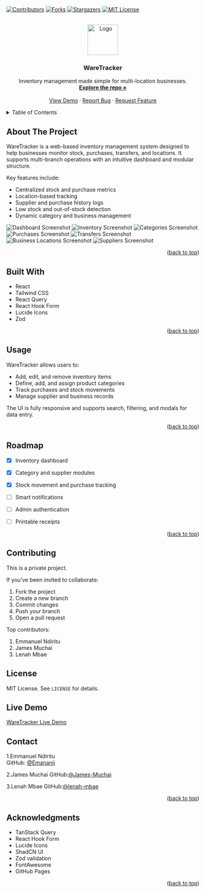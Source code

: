 <!-- Improved compatibility of back to top link -->
<a id="readme-top"></a>

[![Contributors][contributors-shield]][contributors-url]
[![Forks][forks-shield]][forks-url]
[![Stargazers][stars-shield]][stars-url]
[![MIT License][license-shield]][license-url]


<br />
<div align="center">
  <a href="https://github.com/Emananii/WareTracker">
    <img src="images/logo.png" alt="Logo" width="80" height="80" />
  </a>

  <h3 align="center">WareTracker</h3>

  <p align="center">
    Inventory management made simple for multi-location businesses.
    <br />
    <a href="https://github.com/Emananii/WareTracker"><strong>Explore the repo »</strong></a>
    <br />
    <br />
    <a href="https://github.com/Emananii/WareTracker">View Demo</a>
    ·
    <a href="https://github.com/Emananii/WareTracker/issues/new?labels=bug&template=bug-report---.md">Report Bug</a>
    ·
    <a href="https://github.com/Emananii/WareTracker/issues/new?labels=enhancement&template=feature-request---.md">Request Feature</a>
  </p>
</div>

<details>
  <summary>Table of Contents</summary>
  <ol>
    <li><a href="#about-the-project">About The Project</a></li>
    <li><a href="#built-with">Built With</a></li>
    <li><a href="#usage">Usage</a></li>
    <li><a href="#roadmap">Roadmap</a></li>
    <li><a href="#contributing">Contributing</a></li>
    <li><a href="#license">License</a></li>
    <li><a href="#contact">Contact</a></li>
    <li><a href="#acknowledgments">Acknowledgments</a></li>
  </ol>
</details>

## About The Project

WareTracker is a web-based inventory management system designed to help businesses monitor stock, purchases, transfers, and locations. It supports multi-branch operations with an intuitive dashboard and modular structure.

Key features include:
- Centralized stock and purchase metrics
- Location-based tracking
- Supplier and purchase history logs
- Low stock and out-of-stock detection
- Dynamic category and business management

![Dashboard Screenshot](images/dashboard.png)
![Inventory Screenshot](images/inventory.png)
![Categories Screenshot](images/categories.png)
![Purchases Screenshot](images/purchases.png)
![Transfers Screenshot](images/transfers.png)
![Business Locations Screenshot](images/businesses.png)
![Suppliers Screenshot](images/suppliers.png)


<p align="right">(<a href="#readme-top">back to top</a>)</p>

## Built With

- React
- Tailwind CSS
- React Query
- React Hook Form
- Lucide Icons
- Zod

<p align="right">(<a href="#readme-top">back to top</a>)</p>

## Usage

WareTracker allows users to:
- Add, edit, and remove inventory items
- Define, add, and assign product categories
- Track purchases and stock movements
- Manage supplier and business records

The UI is fully responsive and supports search, filtering, and modals for data entry.

<p align="right">(<a href="#readme-top">back to top</a>)</p>

## Roadmap

- [x] Inventory dashboard
- [x] Category and supplier modules
- [x] Stock movement and purchase tracking
- [ ] Smart notifications
- [ ] Admin authentication
- [ ] Printable receipts


<p align="right">(<a href="#readme-top">back to top</a>)</p>

## Contributing
This is a private project.

If you’ve been invited to collaborate:

1. Fork the project  
2. Create a new branch  
3. Commit changes  
4. Push your branch  
5. Open a pull request  

Top contributors:

1. Emmanuel Ndiritu
2. James Muchai
3. Lenah Mbae

## License

MIT License. See `LICENSE` for details.

## Live Demo
[WareTracker Live Demo]()

## Contact

1.Emmanuel Ndiritu  
GitHub: [@Emananii](https://github.com/Emananii)  

2.James Muchai
GitHub:[@James-Muchai](https://github.com/James-Muchai)

3.Lenah Mbae
GitHub:[@lenah-mbae](https://github.com/lenah-mbae)


<p align="right">(<a href="#readme-top">back to top</a>)</p>

## Acknowledgments

- TanStack Query  
- React Hook Form  
- Lucide Icons  
- ShadCN UI  
- Zod validation  
- FontAwesome  
- GitHub Pages

<p align="right">(<a href="#readme-top">back to top</a>)</p>

<!-- MARKDOWN LINKS -->
[contributors-shield]: https://img.shields.io/github/contributors/Emananii/WareTracker.svg?style=for-the-badge
[contributors-url]: https://github.com/Emananii/WareTracker/graphs/contributors
[forks-shield]: https://img.shields.io/github/forks/Emananii/WareTracker.svg?style=for-the-badge
[forks-url]: https://github.com/Emananii/WareTracker/network/members
[stars-shield]: https://img.shields.io/github/stars/Emananii/WareTracker.svg?style=for-the-badge
[stars-url]: https://github.com/Emananii/WareTracker/stargazers
[license-shield]: https://img.shields.io/github/license/Emananii/WareTracker.svg?style=for-the-badge
[license-url]: https://github.com/Emananii/WareTracker/blob/main/LICENSE


